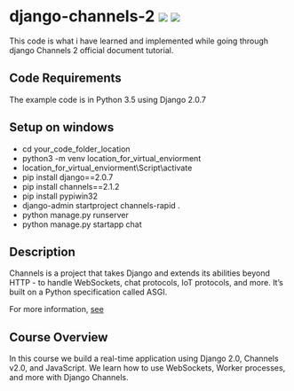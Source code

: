 # django-channels-2 [![](https://img.shields.io/github/license/sourcerer-io/hall-of-fame.svg?colorB=ff0000)](https://github.com/rsanimesh/django-channels-2/blob/master/LICENSE)  [![](https://img.shields.io/badge/Rahul-Sinha-brightgreen.svg?colorB=ff0000)](https://rahulkrsinha.github.io/)
This code is what i have learned and implemented while going through django Channels 2 official  document tutorial.

## Code Requirements
The example code is in Python 3.5 using Django 2.0.7

## Setup on windows

* cd your_code_folder_location
* python3 -m venv location_for_virtual_enviorment
* location_for_virtual_enviorment\Script\activate
* pip install django==2.0.7
* pip install channels==2.1.2
* pip install pypiwin32
* django-admin startproject channels-rapid .
* python manage.py runserver
* python manage.py startapp chat

## Description

Channels is a project that takes Django and extends its abilities beyond HTTP - to handle WebSockets, chat protocols, IoT protocols, and more.
It’s built on a Python specification called ASGI.

For more information, [see](https://channels.readthedocs.io/en/latest/)

## Course Overview

In this course we build a real-time application using Django 2.0, Channels v2.0, and JavaScript. We learn how to use WebSockets, Worker processes, and more with Django Channels.
